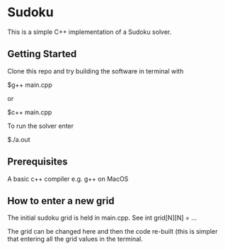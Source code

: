 # Sudoku

This is a simple C++ implementation of a Sudoku solver.  

## Getting Started  

Clone this repo and try building the software in terminal with  

$g++ main.cpp

or  

$c++ main.cpp

To run the solver enter  

$./a.out  

## Prerequisites

A basic c++ compiler e.g. g++ on MacOS


## How to enter a new grid  

The initial sudoku grid is held in main.cpp. See int grid[N][N] = ...

The grid can be changed here and then the code re-built (this is simpler that entering all the grid values in
 the terminal.  






